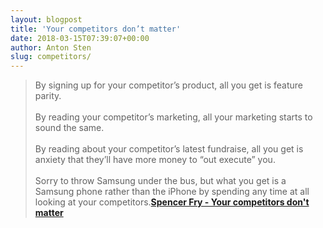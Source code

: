 ```yaml
---
layout: blogpost
title: 'Your competitors don’t matter'
date: 2018-03-15T07:39:07+00:00
author: Anton Sten
slug: competitors/
---
```


>By signing up for your competitor’s product, all you get is feature parity.
<br /><br />
By reading your competitor’s marketing, all your marketing starts to sound the same.
<br /><br />
By reading about your competitor’s latest fundraise, all you get is anxiety that they’ll have more money to “out execute” you.
<br /><br />
Sorry to throw Samsung under the bus, but what you get is a Samsung phone rather than the iPhone by spending any time at all looking at your competitors.**[Spencer Fry - Your competitors don't matter](http://www.spencerfry.com/your-competitors-don-t-matter)**

